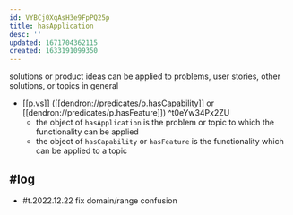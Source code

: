```yaml
---
id: VYBCj0XqAsH3e9FpPQ25p
title: hasApplication
desc: ''
updated: 1671704362115
created: 1633191099350
---
```




solutions or product ideas can be applied to problems, user stories, other solutions, or topics in general

- [[p.vs]] ([[dendron://predicates/p.hasCapability]] or [[dendron://predicates/p.hasFeature]])  ^t0eYw34Px2ZU
  - the object of `hasApplication` is the problem or topic to which the functionality can be applied
  - the object of `hasCapability` or `hasFeature` is the functionality which can be applied to a topic

## #log

- #t.2022.12.22 fix domain/range confusion